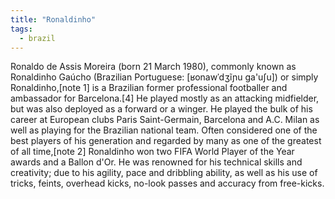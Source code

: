 ```yaml
---
title: "Ronaldinho"
tags:
  - brazil
---
```


Ronaldo de Assis Moreira (born 21 March 1980), commonly known as Ronaldinho Gaúcho (Brazilian Portuguese: [ʁonawˈdʒĩɲu ga'uʃu]) or simply Ronaldinho,[note 1] is a Brazilian former professional footballer and ambassador for Barcelona.[4] He played mostly as an attacking midfielder, but was also deployed as a forward or a winger. He played the bulk of his career at European clubs Paris Saint-Germain, Barcelona and A.C. Milan as well as playing for the Brazilian national team. Often considered one of the best players of his generation and regarded by many as one of the greatest of all time,[note 2] Ronaldinho won two FIFA World Player of the Year awards and a Ballon d'Or. He was renowned for his technical skills and creativity; due to his agility, pace and dribbling ability, as well as his use of tricks, feints, overhead kicks, no-look passes and accuracy from free-kicks.
